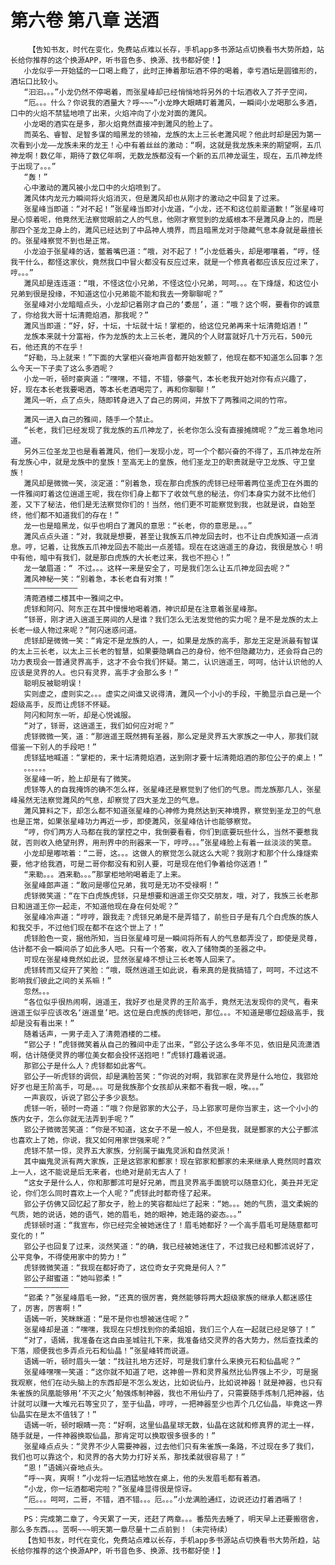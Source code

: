 # 第六卷 第八章 送酒
        【告知书友，时代在变化，免费站点难以长存，手机app多书源站点切换看书大势所趋，站长给你推荐的这个换源APP，听书音色多、换源、找书都好使！】
       小龙似乎一开始猛的一口喝上瘾了，此时正捧着那坛酒不停的喝着，幸亏酒坛是圆锥形的，酒坛口比较小。
       “汩汩。。。”小龙仍然不停喝着，而张星峰却已经悄悄地将另外的十坛酒收入了芥子空间，
       “厄。。。什么？你说我的酒量大？呼~~~”小龙睁大眼睛盯着濉风，一瞬间小龙喝那么多酒，口中的火焰不禁猛地喷了出来，火焰冲向了小龙对面的濉风。
       小龙喝的酒实在是多，那火焰竟然直接冲到濉风的脸上了。
       而英名、睿智、足智多谋的暗黑龙的领袖，龙族的太上三长老濉风呢？他此时却是因为第一次看到小龙——龙族未来的龙王！心中有着丝丝的激动：“啊，这就是我龙族未来的期望啊，五爪神龙啊！数亿年，期待了数亿年啊，无数龙族都没有一个新的五爪神龙诞生，现在，五爪神龙终于出现了。。。”
       “轰！”
       心中激动的濉风被小龙口中的火焰喷到了。
       濉风体内龙元力瞬间将火焰消灭，但是濉风却也从刚才的激动之中回复了过来。
       张星峰当即道：“对不起！”张星峰当即对小龙道，“小龙，还不和这位前辈道歉！”张星峰可是心惊着呢，他竟然无法察觉眼前之人的气息，他刚才察觉到的龙威根本不是濉风身上的，而是那四个圣龙卫身上的，濉风已经达到了中品神人境界，而且暗黑龙对于隐藏气息本身就是最擅长的。张星峰察觉不到也是正常。
       小龙迫于张星峰的话，鳖着嘴巴道：“哦，对不起了！”小龙低着头，却是嘟嚷着，“哼，怪我干什么，都怪这家伙，竟然我口中冒火都没有反应过来，就是一个修真者都应该反应过来了，哼。。。”
       濉风却是连连道：“哦，不怪这位小兄弟，不怪这位小兄弟，呵呵。。。在下烽燧，和这位小兄弟到很是投缘，不知道这位小兄弟能不能和我去一旁聊聊呢？”
       张星峰对小龙暗暗点头，小龙却记着刚才自己的‘委屈’，道：“哦？这个啊，要看你的诚意了，你给我大哥十坛清菀焰酒，那我呢？”
       濉风当即道：“好，好，十坛，十坛就十坛！掌柜的，给这位兄弟再来十坛清菀焰酒！”
       龙族本来就十分富裕，作为龙族的太上三长老，濉风的个人财富就好几十万元石，500元石，他还真的不在乎！
       “好勒，马上就来！”下面的大掌柜兴奋地声音都开始发颤了，他现在都不知道怎么回事？怎么今天一下子卖了这么多酒呢？
       小龙一听，顿时豪爽道：“嘿嘿，不错，不错，够豪气，本长老我开始对你有点兴趣了，好，现在本长老我要喝酒，等本长老酒喝完了，再和你聊聊！”
       濉风一听，点了点头，随即转身进入了自己的房间，并放下了两雅间之间的竹帘。
       ————————————
       濉风一进入自己的雅间，随手一个禁止。
       “长老，我们已经发现了我龙族的五爪神龙了，长老你怎么没有直接摊牌呢？”龙三着急地问道。
       另外三位圣龙卫也是看着濉风，他们一发现小龙，可一个个都兴奋的不得了，五爪神龙在所有龙族心中，就是龙族中的皇族！至高无上的皇族，他们圣龙卫的职责就是守卫龙族、守卫皇族！
       濉风却是微微一笑，淡定道：“别着急，现在那白虎族的虎铩已经带着两位圣虎卫在外面的一件雅间盯着这位逍遥王呢，我在你们身上都下了收敛气息的秘法，你们本身实力就不比他们差，又下了秘法，他们是无法察觉你们的！当然，他们更不可能察觉到我，也就是说，自始至终，他们都不知道我们的存在！”
       龙一也是暗黑龙，似乎也明白了濉风的意思：“长老，你的意思是。。。”
       濉风点点头道：“对，我就是想要，甚至让我族五爪神龙回去时，也不让白虎族知道一点消息。哼，记着，让我族五爪神龙回去不能出一点差错。现在在这逍遥王的身边，我很是放心！明中有他，暗中有我们，就是那白虎族的大长老过来，我也不担心！”
       龙一皱眉道：“ 不过。。。这样一来是安全了，可是我们怎么让五爪神龙回去呢？”
       濉风神秘一笑：“别着急，本长老自有对策！”
       ————————————
       清菀酒楼二楼其中一雅间之中。
       虎铩和阿闪、阿东正在其中慢慢地喝着酒，神识却是在注意着张星峰那。
       “铩哥，刚才进入逍遥王房间的人是谁？我们怎么无法发觉他的实力呢？是不是龙族的太上长老一级人物过来呢？”阿闪迷惑问道。
       虎铩却是微微一笑：“肯定不是龙族的人，一，如果是龙族的高手，那龙王定是派最有智谋的太上三长老，以太上三长老的智慧，如果要隐瞒自己的身份，他不但隐藏功力，还会将自己的功力表现会一普通灵界高手，这才不会令我们怀疑。第二，认识逍遥王，呵呵，估计认识他的人应该是灵界的人。也只有灵界，高手才会那么多！”
       聪明反被聪明误！
       实则虚之，虚则实之。。。虚实之间谁又说得清，濉风一个小小的手段，干脆显示自己是一个超级高手，反而让虎铩不怀疑。
       阿闪和阿东一听，却是心悦诚服。
       “对了，铩哥，这逍遥王，我们如何应对呢？”
       虎铩微微一笑，道：“那逍遥王既然拥有圣器，那么定是灵界五大家族之一中人，那我们就借鉴一下别人的手段吧！”
       虎铩猛地喊道：“掌柜的，来十坛清菀焰酒，送到刚才要十坛清菀焰酒的那位公子的桌上！”
       。。。。。。
       张星峰一听，脸上却是有了微笑。
       虎铩等人的自我掩饰的确不怎么样，张星峰还是察觉到了他们的气息。而龙族那几人，张星峰虽然无法察觉濉风的气息，却察觉了四大圣龙卫的气息。
       濉风算料之下，却怎么都不知道张星峰的心神修为竟然达到天神境界，察觉到圣龙卫的气息也是正常，如果张星峰功力再近一步，即使濉风，张星峰估计也能够察觉。
       “哼，你们两方人马都在我的掌控之中，我倒要看看，你们到底要玩些什么，当然不要惹我就，否则收入绝望刑界，用刑界中的刑器来一下，哼哼。。。”张星峰脸上有着一丝淡淡的笑意。
       小龙却是嘟哝着：“二哥，这。。。这做人的察觉怎么就这么大呢？我刚才和那个什么烽燧索要，他才给我酒，可是二哥你都没有和别人要，可是现在他们争着给你送酒！”
       “来勒。。。酒来勒。。。”那掌柜地哟喝着走了上来。
       张星峰郎声道：“敢问是哪位兄弟，我可是无功不受禄啊！”
       虎铩微笑道：“在下白虎族虎铩，只是想要和逍遥王你交交朋友，哦，对了，我族三长老那日和逍遥王你一起走，不知道他现在身在何处呢？”
       张星峰冷声道：“哼哼，跟我走？虎铩兄弟是不是弄错了，前些日子是有几个白虎族的族人和我交手，不过他们现在都不在这个世上了！”
       虎铩脸色一变，据他所知，当日张星峰可是一瞬间将所有人的气息都弄没了，即使是灵尊，估计都不会一瞬间杀了如此多人吧。只有一个答案，收入了储物类的圣器之中。
       可现在张星峰竟然如此说，显然张星峰不想让三长老等人回来了。
       虎铩转而又绽开了笑脸：“哦，既然逍遥王如此说，看来真的是我搞错了，呵呵，不过这不影响我们彼此之间的关系嘛！”
       忽然。。。
       “各位似乎很热闹啊，逍遥王，我好歹也是灵界的王阶高手，竟然无法发现你的灵气，看来逍遥王似乎应该改名‘逍遥皇’吧。这位是白虎族的虎铩吧，那位。。。不知道是哪位超级高手，我却是没有看出来！”
       随着话声，一男子走入了清菀酒楼的二楼。
       “郢公子！”虎铩微笑着从自己的雅间中走了出来，“郢公子这么多年不见，依旧是风流潇洒啊，估计随便灵界的哪位美女都会投怀送抱吧！”虎铩打趣着说道。
       那郢公子是什么人？虎铩都如此客气。
       郢公子一听虎铩的调侃，却是满脸苦笑：“你说的对啊，我郢家在灵界是什么地位，我郢炝好歹也是王阶高手，可是。。。可是我族那个女孩却从来都不看我一眼，唉。。。”
       一声哀叹，诉说了郢公子多少哀愁。
       虎铩一听，顿时一奇道：“哦？你是郢家的大公子，马上郢家可是你当家主，这一个小小的族内女子，怎么你就无法弄到手呢？”
       郢公子微微苦笑道：“你是不知道，这女子不是一般人，不但是我，就是酆家的大公子酆沭也喜欢上了她，你说，我又如何用家世强来呢？”
       虎铩不禁一惊，灵界五大家族，分别属于幽鬼灵派和自然灵派！
       其中幽鬼灵派有两大家族，正是这郢家和酆家！现在郢家和酆家的未来继承人竟然同时喜欢上一人，这不能说是后无来者，也绝对是前无古人了！
       “这女子是什么人，你和那酆沭可是好兄弟，而且灵界高手面貌可以随意幻化，美丑并无定论，你们怎么同时喜欢上一个人呢？”虎铩此时都奇怪了起来。
       郢公子仿佛又回忆起了那女子，脸上的笑容都灿烂了起来：“她。。。她的气质，温文柔婉的气质，她的说话，她的语气，她的眉毛，她的眼神，她走路的姿态。。。”
       虎铩顿时道：“我宣布，你已经完全被她迷住了！眉毛她都好？一个高手眉毛可是随意都可变化的！”
       郢公子也回复了过来，淡然笑道：“的确，我已经被她迷住了，不过我已经和酆沭说好了，公平竞争，不得使用家中的势力！”
       虎铩微微笑道：“我现在都好奇了，这位奇女子究竟是何人？”
       郢公子甜蜜道：“她叫郢柔！”
       ——————————
       “郢柔？”张星峰眉毛一掀，“还真的很厉害，竟然能够将两大超级家族的继承人都迷惑住了，厉害，厉害啊！”
       语嫣一听，笑眯眯道：“是不是你也想被迷住呢？”
       张星峰却是道：“嘿嘿，我现在只想找到你的柔姐姐，我们三个人在一起就已经足够了！”
       “对了，语嫣，我准备在这自由圣城驻扎下来，我准备结交灵界的各大势力，然后查找柔的下落，顺便我也多弄点元石和仙晶！”张星峰转而说道。
       语嫣一听，顿时眉头一皱：“找驻扎地方还好，可是我们拿什么来换元石和仙晶呢？”
       张星峰嘿嘿一笑道：“这你就不知道了吧，这神兽一界和灵界虽然比仙界强上不少，可是据我观察，他们在动头脑上的东西却是不怎么发达，比如说仙丹，比如说神器！就是神器，也只有朱雀族的凤凰能够用‘不灭之火’勉强炼制神器，我也不用仙丹了，只需要随手炼制几把神器，估计就可以赚一大堆元石等宝贝了，至于仙晶，哼哼，一把神器至少也弄个几亿仙晶，毕竟这一界仙晶实在是太不值钱了！”
       语嫣一听，顿时眼睛一亮：“好啊，这里仙晶星球无数，仙晶在这就和修真界的泥土一样，随手就是，一件神器换取仙晶，那肯定可以换取很多很多的！”
       张星峰点点头：“灵界不少人需要神器，过去他们只有朱雀族一条路，不过现在多了我们，我们也可以靠这个，和灵界的各大势力打好关系，那找柔就很容易了！”
       “恩！”语嫣兴奋地点头。
       “呼~~爽，爽啊！”小龙将一坛酒猛地放在桌上，他的头发眉毛都有着酒。
       “小龙，你一坛酒都喝完啦？”张星峰显得很是惊讶。
       “厄。。。呵呵，二哥，不错，酒不错。。。厄。。。”小龙满脸通红，边说还边打着酒嗝了！
       ——————————————
       PS：完成第二章了，今天累了一天，还赶了两章。。。番茄先去睡了，明天早上还要搬宿舍，那么多东西。。。苦啊~~~明天第一章尽量十二点前到！（未完待续）
       【告知书友，时代在变化，免费站点难以长存，手机app多书源站点切换看书大势所趋，站长给你推荐的这个换源APP，听书音色多、换源、找书都好使！】